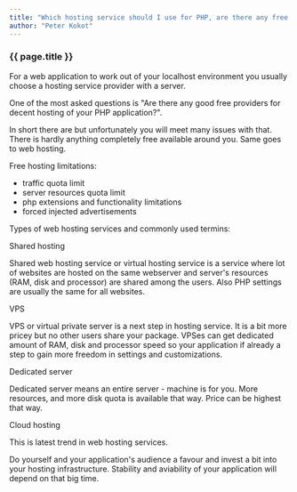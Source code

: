 ```yaml
---
title: "Which hosting service should I use for PHP, are there any free hosting providers?"
author: "Peter Kokot"
---
```


### {{ page.title }}

For a web application to work out of your localhost environment you usually choose a hosting service provider with a server.

One of the most asked questions is "Are there any good free providers for decent hosting of your PHP application?".

In short there are but unfortunately you will meet many issues with that. There is hardly anything completely free available
around you. Same goes to web hosting.

Free hosting limitations:
- traffic quota limit
- server resources quota limit
- php extensions and functionality limitations
- forced injected advertisements

Types of web hosting services and commonly used termins:

Shared hosting

Shared web hosting service or virtual hosting service is a service where lot of websites are hosted on the same webserver and server's
resources (RAM, disk and processor) are shared among the users. Also PHP settings are usually the same for all websites.

VPS

VPS or virtual private server is a next step in hosting service. It is a bit more pricey but no other users share your package. VPSes
can get dedicated amount of RAM, disk and processor speed so your application if already a step to gain more freedom in settings and
customizations.

Dedicated server

Dedicated server means an entire server - machine is for you. More resources, and more disk quota is available that way. Price can be highest that
way.

Cloud hosting

This is latest trend in web hosting services.

Do yourself and your application's audience a favour and invest a bit into your hosting infrastructure. Stability and aviability of
your application will depend on that big time.

